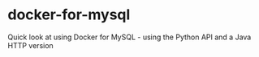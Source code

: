 # docker-for-mysql
Quick look at using Docker for MySQL - using the Python API and a Java HTTP version

